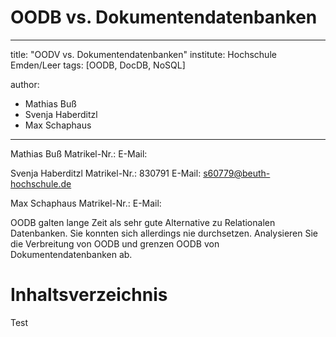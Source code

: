 # OODB vs. Dokumentendatenbanken

---
title: "OODV vs. Dokumentendatenbanken"
institute: Hochschule Emden/Leer
tags: [OODB, DocDB, NoSQL]

author:
- Mathias Buß
- Svenja Haberditzl
- Max Schaphaus

---

Mathias Buß
Matrikel-Nr.:
E-Mail:

Svenja Haberditzl
Matrikel-Nr.: 830791
E-Mail: s60779@beuth-hochschule.de

Max Schaphaus
Matrikel-Nr.:
E-Mail:


OODB galten lange Zeit als sehr gute Alternative zu Relationalen Datenbanken. Sie konnten sich allerdings nie durchsetzen.
Analysieren Sie die Verbreitung von OODB und grenzen OODB von Dokumentendatenbanken ab.

# Inhaltsverzeichnis
 Test






